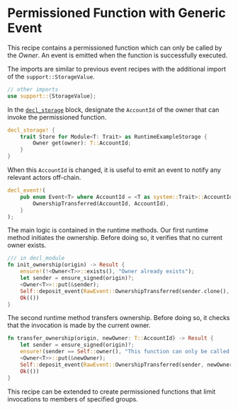 # Permissioned Function with Generic Event

This recipe contains a permissioned function which can only be called by the *Owner*. An event is emitted when the function is successfully executed.

The imports are similar to previous event recipes with the additional import of the `support::StorageValue`.
```rust
// other imports
use support::{StorageValue};
```

In the [`decl_storage`](https://crates.parity.io/srml_support_procedural/macro.decl_storage.html) block, designate the `AccountId` of the owner that can invoke the permissioned function.

```rust
decl_storage! {
	trait Store for Module<T: Trait> as RuntimeExampleStorage {
		Owner get(owner): T::AccountId;
    }
}
```

When this `AccountId` is changed, it is useful to emit an event to notify any relevant actors off-chain.

```rust
decl_event!(
	pub enum Event<T> where AccountId = <T as system::Trait>::AccountId {
		OwnershipTransferred(AccountId, AccountId),
	}
);
```

The main logic is contained in the runtime methods. Our first runtime method initiates the ownership. Before doing so, it verifies that no current owner exists.

```rust
/// in decl_module
fn init_ownership(origin) -> Result {
    ensure!(!<Owner<T>>::exists(), "Owner already exists");
    let sender = ensure_signed(origin)?;
    <Owner<T>>::put(&sender);
    Self::deposit_event(RawEvent::OwnershipTransferred(sender.clone(), sender));
    Ok(())
}
```


The second runtime method transfers ownership. Before doing so, it checks that the invocation is made by the current owner.
```rust
fn transfer_ownership(origin, newOwner: T::AccountId) -> Result {
    let sender = ensure_signed(origin)?;
    ensure!(sender == Self::owner(), "This function can only be called by the owner");
    <Owner<T>>::put(&newOwner);
    Self::deposit_event(RawEvent::OwnershipTransferred(sender, newOwner));
    Ok(())
}
```

This recipe can be extended to create permissioned functions that limit invocations to members of specified groups.
<!-- TODO: add link to the DAO tutorial for this... -->